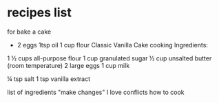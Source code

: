 # recipes list
for bake a cake 
- 2 eggs 
1tsp oil 
1 cup flour
Classic Vanilla Cake
cooking Ingredients:


1 ½ cups all-purpose flour
1 cup granulated sugar
½ cup unsalted butter (room temperature)
2 large eggs
1 cup milk

¼ tsp salt
1 tsp vanilla extract

list of ingredients
"make changes"
I love conflicts
how to cook

